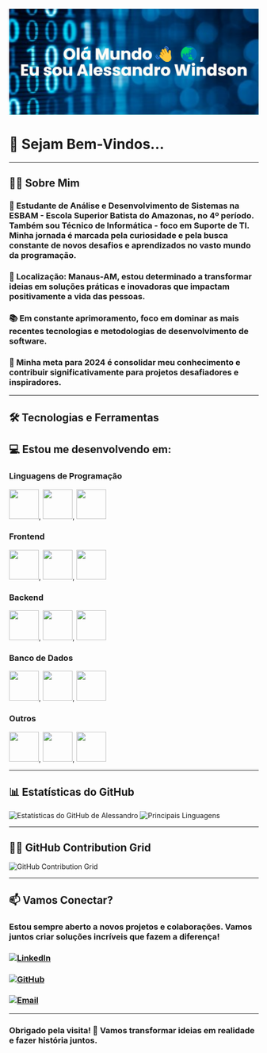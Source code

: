 ![Alessandro Windson](./banner.png)

# 🚀 Sejam Bem-Vindos...

---

## 👨‍💻 Sobre Mim

### 📖 Estudante de Análise e Desenvolvimento de Sistemas na ESBAM - Escola Superior Batista do Amazonas, no 4º período. Também sou Técnico de Informática - foco em Suporte de TI. Minha jornada é marcada pela curiosidade e pela busca constante de novos desafios e aprendizados no vasto mundo da programação.

### 📍 Localização: Manaus-AM, estou determinado a transformar ideias em soluções práticas e inovadoras que impactam positivamente a vida das pessoas.

### 📚 Em constante aprimoramento, foco em dominar as mais recentes tecnologias e metodologias de desenvolvimento de software.

### 🎯 Minha meta para 2024 é consolidar meu conhecimento e contribuir significativamente para projetos desafiadores e inspiradores.

---

## 🛠️ Tecnologias e Ferramentas

## 💻 Estou me desenvolvendo em:

### Linguagens de Programação

<img src="https://cdn.jsdelivr.net/gh/devicons/devicon@latest/icons/javascript/javascript-original.svg" width="60" height="60"/>, <img src="https://cdn.jsdelivr.net/gh/devicons/devicon@latest/icons/python/python-original-wordmark.svg" width="60" height="60"/>, <img src="https://cdn.jsdelivr.net/gh/devicons/devicon@latest/icons/java/java-original-wordmark.svg" width="60" height="60"/>

### Frontend

<img src="https://cdn.jsdelivr.net/gh/devicons/devicon@latest/icons/react/react-original-wordmark.svg" width="60" height="60"/>, <img src="https://cdn.jsdelivr.net/gh/devicons/devicon@latest/icons/html5/html5-original-wordmark.svg" width="60" height="60"/>, <img src="https://cdn.jsdelivr.net/gh/devicons/devicon@latest/icons/css3/css3-original-wordmark.svg" width="60" height="60"/>

### Backend

<img src="https://cdn.jsdelivr.net/gh/devicons/devicon@latest/icons/nodejs/nodejs-plain-wordmark.svg" width="60" height="60"/>, <img src="https://cdn.jsdelivr.net/gh/devicons/devicon@latest/icons/express/express-original.svg" width="60" height="60"/>, <img src="https://cdn.jsdelivr.net/gh/devicons/devicon@latest/icons/django/django-plain-wordmark.svg" width="60" height="60"/>

### Banco de Dados

<img src="https://cdn.jsdelivr.net/gh/devicons/devicon@latest/icons/mysql/mysql-original-wordmark.svg" width="60" height="60"/>, <img src="https://cdn.jsdelivr.net/gh/devicons/devicon@latest/icons/postgresql/postgresql-plain-wordmark.svg" width="60" height="60"/>, <img src="https://cdn.jsdelivr.net/gh/devicons/devicon@latest/icons/mongodb/mongodb-plain-wordmark.svg" width="60" height="60"/>

### Outros

<img src="https://cdn.jsdelivr.net/gh/devicons/devicon@latest/icons/git/git-plain-wordmark.svg" width="60" height="60"/>, <img src="https://cdn.jsdelivr.net/gh/devicons/devicon@latest/icons/docker/docker-plain-wordmark.svg" width="60" height="60"/>, <img src="https://cdn.jsdelivr.net/gh/devicons/devicon@latest/icons/amazonwebservices/amazonwebservices-plain-wordmark.svg" width="60" height="60"/>


---

## 📊 Estatísticas do GitHub

![Estatísticas do GitHub de Alessandro](https://github-readme-stats.vercel.app/api?username=AlessandroWindson&show_icons=true&theme=radical)
![Principais Linguagens](https://github-readme-stats.vercel.app/api/top-langs/?username=AlessandroWindson&layout=compact&theme=radical)

---

## 💪🏻 GitHub Contribution Grid

![GitHub Contribution Grid](https://github.com/AlessandroWindson/AlessandroWindson/raw/main/contribution-grid-snake.svg)


---

## 📫 Vamos Conectar?

### Estou sempre aberto a novos projetos e colaborações. Vamos juntos criar soluções incríveis que fazem a diferença!

### [![LinkedIn](https://img.shields.io/badge/LinkedIn-Alessandro%20Windson-blue?style=for-the-badge&logo=linkedin)](https://www.linkedin.com/in/alessandro-windson-m-martins-41b908133/)
### [![GitHub](https://img.shields.io/badge/GitHub-Alessandro%20Windson-lightgrey?style=for-the-badge&logo=github)](https://github.com/AlessandroWindson)
### [![Email](https://img.shields.io/badge/Email-alessandrowindsonmm@gmail.com-red?style=for-the-badge&logo=gmail)](mailto:alessandrowindsonmm@gmail.com)

---

### Obrigado pela visita! 🤝 Vamos transformar ideias em realidade e fazer história juntos.
